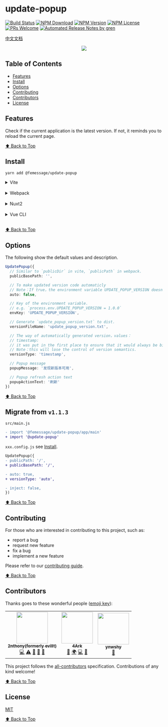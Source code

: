 # update-popup

[![Build Status](https://badgen.net/travis/FEMessage/update-popup/master)](https://travis-ci.com/FEMessage/update-popup)
[![NPM Download](https://badgen.net/npm/dm/@femessage/update-popup)](https://www.npmjs.com/package/@femessage/update-popup)
[![NPM Version](https://badge.fury.io/js/%40femessage%2Fupdate-popup.svg)](https://www.npmjs.com/package/@femessage/update-popup)
[![NPM License](https://badgen.net/npm/license/@femessage/update-popup)](https://github.com/FEMessage/update-popup/blob/master/LICENSE)
[![PRs Welcome](https://img.shields.io/badge/PRs-welcome-brightgreen.svg)](https://github.com/FEMessage/update-popup/pulls)
[![Automated Release Notes by gren](https://img.shields.io/badge/%F0%9F%A4%96-release%20notes-00B2EE.svg)](https://github-tools.github.io/github-release-notes/)

[中文文档](./README-zh.md)

<p align="center">
  <img src="https://user-images.githubusercontent.com/19513289/147315981-e64ac6ed-85d9-4c3c-ae18-cb066f25863c.gif" />
</p>

## Table of Contents

- [Features](#features)
- [Install](#install)
- [Options](#options)
- [Contributing](#contributing)
- [Contributors](#contributors)
- [License](#license)

## Features

Check if the current application is the latest version. If not, it reminds you to reload the current page.

[⬆ Back to Top](#table-of-contents)

## Install

```console
yarn add @femessage/update-popup
```

<details>
<summary>Vite</summary>

```ts
// src/main.js
import '@update-popup'

// vite.config.ts
import UpdatePopup from '@femessage/update-popup/vite'

export default defineConfig({
  plugins: [
    UpdatePopup({
      /* options */
    })
  ]
})
```

</details><br/>

<details>
<summary>Webpack</summary>

```ts
// src/main.js
import '@update-popup'

// webpack.config.ts
module.exports = {
  plugins: [
    require('@femessage/update-popup/webpack')({
      /* options */
    })
  ]
}
```

</details><br/>

<details>
<summary>Nuxt2</summary>

```ts
// plugins/update-popup.js
import '@update-popup'

// nuxt.config.ts
export default {
  plugins: [
    {
      src: '~/plugins/update-popup',
      mode: 'client'
    }
  ],
  buildModules: [
    [
      '@femessage/update-popup/nuxt',
      {
        /* options */
      }
    ]
  ]
}
```

</details><br/>

<details>
<summary>Vue CLI</summary>

```ts
// src/main.js
import '@update-popup'

// vue.config.ts
module.exports = {
  configureWebpack: {
    plugins: [
      require('@femessage/update-popup/webpack')({
        /* options */
      })
    ]
  }
}
```

</details><br/>

[⬆ Back to Top](#table-of-contents)

## Options

The following show the default values and description.

```ts
UpdatePopup({
  // Similar to `publicDir` in vite, `publicPath` in webpack.
  publicBasePath: '',

  // To make updated version code automaticly
  // Note：If true，the environment variable UPDATE_POPUP_VERSION doesn't work.
  auto: false,

  // Key of the environment variable.
  // e.g. `process.env.UPDATE_POPUP_VERSION = 1.0.0`
  envKey: 'UPDATE_POPUP_VERSION',

  // Generate `update_popup_version.txt` to dist.
  versionFileName: 'update_popup_version.txt',

  // The way of automatically generated version，values：
  // timestamp:
  // it was put in the first place to ensure that it would always be bigger than the previous version.
  // Note：this will lose the control of version semantics.
  versionType: 'timestamp',

  // Popup message
  popupMessage: '发现新版本可用',

  // Popup refresh action text
  popupActionText: '刷新'
})
```

[⬆ Back to Top](#table-of-contents)

## Migrate from `v1.1.3`

`src/main.js`

```diff
- import '@femessage/update-popup/app/main'
+ import '@update-popup'
```

`xxx.config.js` see [Install](#install).

```diff
UpdatePopup({
- publicPath: '/',
+ publicBasePath: '/',

- auto: true,
+ versionType: 'auto',

- inject: false,
})
```

[⬆ Back to Top](#table-of-contents)

## Contributing

For those who are interested in contributing to this project, such as:

- report a bug
- request new feature
- fix a bug
- implement a new feature

Please refer to our [contributing guide](https://github.com/FEMessage/.github/blob/master/CONTRIBUTING.md).

[⬆ Back to Top](#table-of-contents)

## Contributors

Thanks goes to these wonderful people ([emoji key](https://allcontributors.org/docs/en/emoji-key)):

<!-- ALL-CONTRIBUTORS-LIST:START - Do not remove or modify this section -->
<!-- prettier-ignore-start -->
<!-- markdownlint-disable -->
<table>
  <tr>
    <td align="center"><a href="https://github.com/2nthony/"><img src="https://avatars3.githubusercontent.com/u/19513289?v=4?s=100" width="100px;" alt=""/><br /><sub><b>2nthony(formerly evillt)</b></sub></a><br /><a href="https://github.com/FEMessage/update-popup/commits?author=2nthony" title="Code">💻</a> <a href="https://github.com/FEMessage/update-popup/commits?author=evillt" title="Tests">⚠️</a> <a href="#ideas-evillt" title="Ideas, Planning, & Feedback">🤔</a> <a href="https://github.com/FEMessage/update-popup/commits?author=evillt" title="Documentation">📖</a> <a href="#maintenance-evillt" title="Maintenance">🚧</a></td>
    <td align="center"><a href="https://4ark.me"><img src="https://avatars0.githubusercontent.com/u/27952659?v=4?s=100" width="100px;" alt=""/><br /><sub><b>4Ark</b></sub></a><br /><a href="https://github.com/FEMessage/update-popup/commits?author=gd4Ark" title="Documentation">📖</a> <a href="#translation-gd4Ark" title="Translation">🌍</a> <a href="https://github.com/FEMessage/update-popup/commits?author=gd4Ark" title="Code">💻</a> <a href="https://github.com/FEMessage/update-popup/issues?q=author%3Agd4Ark" title="Bug reports">🐛</a></td>
    <td align="center"><a href="http://aa"><img src="https://avatars.githubusercontent.com/u/10540920?v=4?s=100" width="100px;" alt=""/><br /><sub><b>ynwshy</b></sub></a><br /><a href="https://github.com/FEMessage/update-popup/issues?q=author%3Aynwshy" title="Bug reports">🐛</a></td>
  </tr>
</table>

<!-- markdownlint-restore -->
<!-- prettier-ignore-end -->

<!-- ALL-CONTRIBUTORS-LIST:END -->

This project follows the [all-contributors](https://github.com/all-contributors/all-contributors) specification. Contributions of any kind welcome!

[⬆ Back to Top](#table-of-contents)

## License

[MIT](./LICENSE)

[⬆ Back to Top](#table-of-contents)
